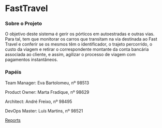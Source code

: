 # FastTravel


### Sobre o Projeto 

O objetivo deste sistema é gerir os pórticos em autoestradas e outras vias. 
Para tal, tem que monitorar os carros que transitam na via destinada ao Fast Travel e conferir se os mesmos têm o identificador, o trajeto percorrido, o custo da viagem e retirar o correspondente montante da conta bancária associada ao cliente, e assim, agilizar o processo de viagem com pagamentos instantâneos.

### Papéis 

Team Manager: Eva Bartolomeu, nº 98513

Product Owner: Marta Fradique, nº 98629

Architect: André Freixo, nº 98495

DevOps Master: Luís Martins, nº 98521

[Reports](https://github.com/eva-pomposo/IES_Project/tree/main/Reports)
